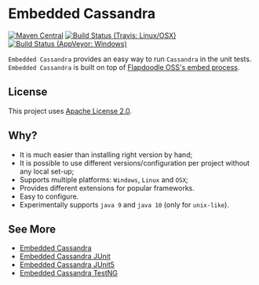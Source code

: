 # Embedded Cassandra 

[![Maven Central](https://img.shields.io/maven-central/v/com.github.nosan/embedded-cassandra.svg)](https://maven-badges.herokuapp.com/maven-central/com.github.nosan/embedded-cassandra-parent)
[![Build Status (Travis: Linux/OSX)](https://img.shields.io/travis/nosan/embedded-cassandra/master.svg?label=linux/osx)](https://travis-ci.org/nosan/embedded-cassandra) 
[![Build Status (AppVeyor: Windows)](https://img.shields.io/appveyor/ci/nosan/embedded-cassandra/master.svg?label=windows)](https://ci.appveyor.com/project/nosan/embedded-cassandra) 


`Embedded Cassandra` provides an easy way to run `Cassandra` in the unit tests. `Embedded Cassandra` is built 
on top of [Flapdoodle OSS's embed process](https://github.com/flapdoodle-oss/de.flapdoodle.embed.process).

## License

This project uses [Apache License 2.0](http://www.apache.org/licenses/LICENSE-2.0).

## Why?
 - It is much easier than installing right version by hand;
 - It is possible to use different versions/configuration per project without any local set-up;
 - Supports multiple platforms: `Windows`, `Linux` and `OSX`;
 - Provides different extensions for popular frameworks.
 - Easy to configure.
 - Experimentally supports `java 9` and `java 10` (only for `unix-like`).

## See More
 - [Embedded Cassandra](embedded-cassandra/README.md)
 - [Embedded Cassandra JUnit](embedded-cassandra-junit)
 - [Embedded Cassandra JUnit5](embedded-cassandra-jupiter)
 - [Embedded Cassandra TestNG](embedded-cassandra-testng)





